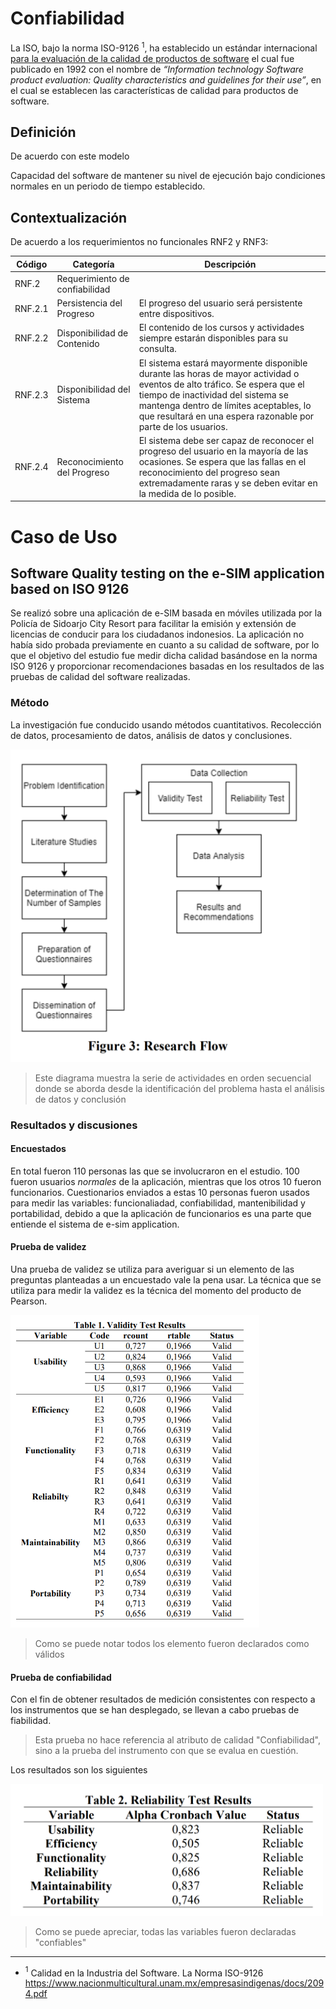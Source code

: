 # Confiabilidad

La ISO, bajo la norma ISO-9126 $^1$, ha establecido un estándar internacional <ins>para la evaluación de la calidad de productos de software</ins> el cual fue publicado en 1992 con el nombre de _“Information technology Software product evaluation: Quality characteristics and guidelines for their use”_, en el cual se establecen las características de calidad para productos de software.
## Definición

De acuerdo con este modelo

Capacidad del software de mantener su nivel de ejecución bajo condiciones normales en un periodo de
tiempo establecido.

## Contextualización

De acuerdo a los requerimientos no funcionales RNF2 y RNF3:

| Código | Categoría | Descripción |
|--------|-----------|-------------|
| RNF.2 | Requerimiento de confiabilidad | |
| RNF.2.1 | Persistencia del Progreso | El progreso del usuario será persistente entre dispositivos. |
| RNF.2.2 | Disponibilidad de Contenido | El contenido de los cursos y actividades siempre estarán disponibles para su consulta. |
| RNF.2.3 | Disponibilidad del Sistema | El sistema estará mayormente disponible durante las horas de mayor actividad o eventos de alto tráfico. Se espera que el tiempo de inactividad del sistema se mantenga dentro de límites aceptables, lo que resultará en una espera razonable por parte de los usuarios. |
| RNF.2.4 | Reconocimiento del Progreso | El sistema debe ser capaz de reconocer el progreso del usuario en la mayoría de las ocasiones. Se espera que las fallas en el reconocimiento del progreso sean extremadamente raras y se deben evitar en la medida de lo posible. |


# Caso de Uso

## Software Quality testing on the e-SIM application based on ISO 9126

Se realizó sobre una aplicación de e-SIM basada en móviles utilizada por la Policía de Sidoarjo City Resort para facilitar la emisión y extensión de licencias de conducir para los ciudadanos indonesios. La aplicación no había sido probada previamente en cuanto a su calidad de software, por lo que el objetivo del estudio fue medir dicha calidad basándose en la norma ISO 9126 y proporcionar recomendaciones basadas en los resultados de las pruebas de calidad del software realizadas.

### Método

La investigación fue conducido usando métodos cuantitativos. Recolección de datos, procesamiento de datos, análisis de datos y conclusiones.

<img src="figure3_research_flow.png" height=500px>

> Este diagrama muestra la serie de actividades en orden secuencial donde se aborda desde la identificación del problema hasta el análisis de datos y conclusión

### Resultados y discusiones

#### Encuestados

En total fueron 110 personas las que se involucraron en el estudio. 100 fueron usuarios *normales* de la aplicación, mientras que los otros 10 fueron funcionarios. Cuestionarios enviados a estas 10 personas fueron usados para medir las variables: funcionaliadad, confiabilidad, mantenibilidad y portabilidad, debido a que la aplicación de funcionarios es una parte que entiende el sistema de e-sim application.

#### Prueba de validez

Una prueba de validez se utiliza para averiguar si un elemento de las preguntas planteadas a un encuestado vale la pena usar. La técnica que se utiliza para medir la validez es la técnica del momento del producto de Pearson.

<img src="resultados_prueba_validez.png" height=500px>

> Como se puede notar todos los elemento fueron declarados como válidos


#### Prueba de confiabilidad

Con el fin de obtener resultados de medición consistentes con respecto a los instrumentos que se han 
desplegado, se llevan a cabo pruebas de fiabilidad.

> Esta prueba no hace referencia al atributo de calidad "Confiabilidad", sino a la prueba del instrumento con que se evalua en cuestión. 

Los resultados son los siguientes

<img src="resultados_prueba_confiabilidad.png" width=500px>

> Como se puede apreciar, todas las variables fueron declaradas "confiables"

---


- $^1$ Calidad en la Industria del Software. La Norma ISO-9126 https://www.nacionmulticultural.unam.mx/empresasindigenas/docs/2094.pdf



